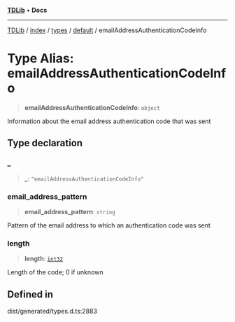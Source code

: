 [**TDLib**](../../../../../../README.md) • **Docs**

***

[TDLib](../../../../../../modules.md) / [index](../../../../../README.md) / [types](../../../README.md) / [default](../README.md) / emailAddressAuthenticationCodeInfo

# Type Alias: emailAddressAuthenticationCodeInfo

> **emailAddressAuthenticationCodeInfo**: `object`

Information about the email address authentication code that was sent

## Type declaration

### \_

> **\_**: `"emailAddressAuthenticationCodeInfo"`

### email\_address\_pattern

> **email\_address\_pattern**: `string`

Pattern of the email address to which an authentication code was sent

### length

> **length**: [`int32`](int32.md)

Length of the code; 0 if unknown

## Defined in

dist/generated/types.d.ts:2883
